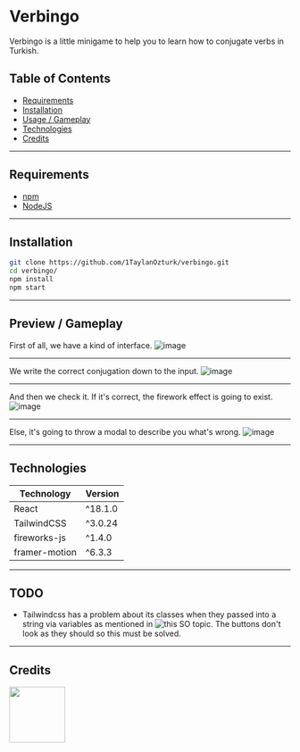 # Verbingo

Verbingo is a little minigame to help you to learn how to conjugate verbs in Turkish.

## Table of Contents

- [Requirements](#requirements)
- [Installation](#installation)
- [Usage / Gameplay](#usage--gameplay)
- [Technologies](#technologies)
- [Credits](#credits)

---

<a name="Requirements"></a>

## Requirements

- [npm](https://www.npmjs.com/)
- [NodeJS](https://nodejs.org/en/)

---

<a name="Installation"></a>

## Installation

```bash
git clone https://github.com/1TaylanOzturk/verbingo.git
cd verbingo/
npm install
npm start
```

---

<a name="Usage"></a>

## Preview / Gameplay

First of all, we have a kind of interface.
![image](https://user-images.githubusercontent.com/81323808/167299761-1ad47389-b524-47b4-93cb-d701305e2604.png)

---

We write the correct conjugation down to the input.
![image](https://user-images.githubusercontent.com/81323808/167299770-9b098977-d904-4f8e-ba21-27cfca09f95d.png)

---

And then we check it. If it's correct, the firework effect is going to exist.
![image](https://user-images.githubusercontent.com/81323808/167299908-9fa1f79f-b50d-4358-acf4-72affad5a88c.png)

---

Else, it's going to throw a modal to describe you what's wrong.
![image](https://user-images.githubusercontent.com/81323808/167299943-66232560-777b-4cd6-9acf-42d106e6da02.png)

---

<a name="Technologies"></a>

## Technologies

| Technology    | Version |
| ------------- | ------- |
| React         | ^18.1.0 |
| TailwindCSS   | ^3.0.24 |
| fireworks-js  | ^1.4.0  |
| framer-motion | ^6.3.3  |

---

## TODO

- Tailwindcss has a problem about its classes when they passed into a string via variables as mentioned in ![this SO topic](https://stackoverflow.com/questions/70477538/tailwind-not-working-when-using-variables-react-js). The buttons don't look as they should so this must be solved.

---

<a name="Credits"></a>

## Credits

<img src="https://avatars.githubusercontent.com/u/81323808?v=4" width="100px"></img>
